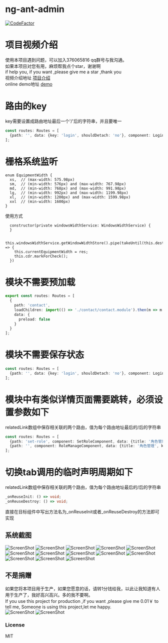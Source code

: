 # ng-ant-admin
[![CodeFactor](https://www.codefactor.io/repository/github/huajian123/ng-ant-admin/badge)](https://www.codefactor.io/repository/github/huajian123/ng-ant-admin)

# 项目视频介绍
使用本项目遇到问题，可以加入376065816 qq群号与我沟通。<br>
如果本项目对您有用，麻烦帮我点个star，谢谢啊<br>
if help you, if you want ,please give me a star ,thank you<br>
视频介绍地址 [项目介绍](https://www.bilibili.com/video/BV1EM4y1w7zd/)<br>
online demo地址 [demo](http://124.71.128.53:8081/)<br>

# 路由的key
key需要设置成路由地址最后一个'/'后的字符串，并且要唯一
```typescript
const routes: Routes = [
  {path: '', data: {key: 'login', shouldDetach: 'no'}, component: LoginFormComponent}
];
```
# 栅格系统监听
```angular2html
enum EquipmentWidth {
  xs,  // (max-width: 575.98px)
  sm,  // (min-width: 576px) and (max-width: 767.98px)
  md,  // (min-width: 768px) and (max-width: 991.98px)
  lg,  // (min-width: 992px) and (max-width: 1199.98px)
  xl,  // (min-width: 1200px) and (max-width: 1599.98px)
  xxl  // (min-width: 1600px)
}
```
使用方式
```
  constructor(private windowsWidthService: WindowsWidthService) {
  }
  
  this.windowsWidthService.getWindowWidthStore().pipe(takeUntil(this.destory$)).subscribe(res => {
    this.currentEquipmentWidth = res;
    this.cdr.markForCheck();
  })
```


# 模块不需要预加载

```typescript
export const routes: Routes = [
  {
    path: 'contact',
    loadChildren: import(() => './contact/contact.module').then(m => m.ContactModule),
    data: {
      preload: false
    }
  }
];
```


# 模块不需要保存状态

```typescript
const routes: Routes = [
  {path: '', data: {key: 'login', shouldDetach: 'no'}, component: LoginFormComponent}
];
```

# 模块中有类似详情页面需要跳转，必须设置参数如下
relatedLink数组中保存相关联的两个路由，值为每个路由地址最后的/后的字符串
```typescript
const routes: Routes = [
  {path: 'set-role', component: SetRoleComponent, data: {title: '角色管理', key: 'set-role', relatedLink: ['role', 'set-role']}},
  {path: '', component: RoleManageComponent, data: {title: '角色管理', key: 'role', relatedLink: ['role', 'set-role']}},
];

```
# 切换tab调用的临时声明周期如下
relatedLink数组中保存相关联的两个路由，值为每个路由地址最后的/后的字符串
```typescript
_onReuseInit: () => void;
_onReuseDestroy: () => void;

```
直接在目标组件中写出方法名为_onReuseInit或者_onReuseDestroy的方法即可实现

## 系统截图

![ScreenShot](https://github.com/huajian123/ng-ant-admin/blob/master/projectImg/1.png)
![ScreenShot](https://github.com/huajian123/ng-ant-admin/blob/master/projectImg/2.png)
![ScreenShot](https://github.com/huajian123/ng-ant-admin/blob/master/projectImg/3.png)
![ScreenShot](https://github.com/huajian123/ng-ant-admin/blob/master/projectImg/4.jpg)
![ScreenShot](https://github.com/huajian123/ng-ant-admin/blob/master/projectImg/5.png)
![ScreenShot](https://github.com/huajian123/ng-ant-admin/blob/master/projectImg/6.png)
![ScreenShot](https://github.com/huajian123/ng-ant-admin/blob/master/projectImg/7.png)
![ScreenShot](https://github.com/huajian123/ng-ant-admin/blob/master/projectImg/8.png)
![ScreenShot](https://github.com/huajian123/ng-ant-admin/blob/master/projectImg/9.png)
![ScreenShot](https://github.com/huajian123/ng-ant-admin/blob/master/projectImg/10.png)
![ScreenShot](https://github.com/huajian123/ng-ant-admin/blob/master/projectImg/11.png)
![ScreenShot](https://github.com/huajian123/ng-ant-admin/blob/master/projectImg/12.png)
![ScreenShot](https://github.com/huajian123/ng-ant-admin/blob/master/projectImg/13.png)

## 不是捐赠
如果您将本项目用于生产，如果您愿意的话，请转1分钱给我，以此让我知道有人用于生产了，我好高兴高兴。多的我不要啊。<br>
If you use this project for production ,if you want ,please give me 0.01￥ to tell me, Someone is using this project,let me happy.<br>
![ScreenShot](https://github.com/huajian123/ng-ant-admin/blob/master/projectImg/weixin.jpeg)
![ScreenShot](https://github.com/huajian123/ng-ant-admin/blob/master/projectImg/zhifubao.jpeg)



### License

MIT 
